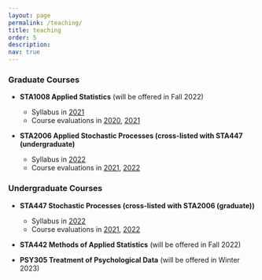 ```yaml
---
layout: page
permalink: /teaching/
title: teaching
order: 5
description: 
nav: true
---
```


### Graduate Courses

- **STA1008 Applied Statistics** (will be offered in Fall 2022)
    * Syllabus in [2021](https://github.com/junjypark/junjypark.github.io/blob/master/assets/pdf/STA1008_Syallbus_Fall2021.pdf)
    * Course evaluations in [2020](https://course-evals.utoronto.ca/blue/rvg-eng.aspx?lang=eng&rid=97c69a7d-dc43-4087-abc1-72a9da88f157&uid=b6f9c81df059f1874593c496bbff91e7&regl=en-US&redi=1&SelectedIDforPrint=7df4a73f52a6477977bf0ad2e0fa47074d07660d3983dbf51fd097e1cba55a18bb72aa748fc51e3dcc3e0f3b26ec4469&ReportType=2&IsReportLandscape=False), [2021](https://course-evals.utoronto.ca/blue/rvg-eng.aspx?lang=eng&rid=3f3092d4-18f3-4420-80cb-b23bd65a720a&uid=b6f9c81df059f1874593c496bbff91e7&regl=en-US&redi=1&SelectedIDforPrint=ce7dbd0140ecef2afdf7b90c64e9157bf8530d7afcf0e08fd92f19fcbf7001df3635e52edaae063cce2e6e840d1a0173&ReportType=2&IsReportLandscape=False)

- **STA2006 Applied Stochastic Processes (cross-listed with STA447 (undergraduate)**
    * Syllabus in [2022](https://github.com/junjypark/junjypark.github.io/blob/master/assets/pdf/STA4472006_Syallbus_Winter2022.pdf)
    * Course evaluations in [2021](https://course-evals.utoronto.ca/blue/rvg-eng.aspx?lang=eng&rid=1111a5c3-45be-43ec-844d-5cd6e2b232b3&uid=b6f9c81df059f1874593c496bbff91e7&regl=en-US&redi=1&SelectedIDforPrint=53094c99cbfa537da2f94f3b05dc749f242beb87be0d41c336a16a06ecbff19d8f3c976f3406ceb52856693840f4ef87&ReportType=2&IsReportLandscape=False), [2022](https://course-evals.utoronto.ca/blue/rvg-eng.aspx?lang=eng&rid=5232c402-37ad-45cf-9836-dc7e326475f7&uid=b6f9c81df059f1874593c496bbff91e7&regl=en-US&redi=1&SelectedIDforPrint=806b9a3bf53096e3a510e8f5871f7e475c74ef2b5ecaba4c0844deacf206d0ac02f06e67a1af0f152fdf33fec79f4628&ReportType=2&IsReportLandscape=False)

### Undergraduate Courses

- **STA447 Stochastic Processes (cross-listed with STA2006 (graduate))**
    * Syllabus in [2022](https://github.com/junjypark/junjypark.github.io/blob/master/assets/pdf/STA4472006_Syallbus_Winter2022.pdf)
    * Course evaluations in [2021](https://course-evals.utoronto.ca/blue/rvg-eng.aspx?lang=eng&redi=1&SelectedIDforPrint=2cead4cfb3c144c048f96794d067cd57317421f560316d3fb002a0090abd8a4f7fc5f26f4c30a1913e49b2f470ec5ce7&ReportType=2&UID=b6f9c81df059f1874593c496bbff91e7&regl=en-us&IsReportLandscape=False), [2022](https://course-evals.utoronto.ca/blue/rvg-eng.aspx?lang=eng&redi=1&SelectedIDforPrint=fc8fe112bfac021be8cf4b676f62234bd8b7e51ea28eb861308ddf18c994cd81c3a8a303e0ddbd4b2fbec946687c825b&ReportType=2&UID=b6f9c81df059f1874593c496bbff91e7&regl=en-US&IsReportLandscape=False)

- **STA442 Methods of Applied Statistics** (will be offered in Fall 2022)

- **PSY305 Treatment of Psychological Data** (will be offered in Winter 2023)
